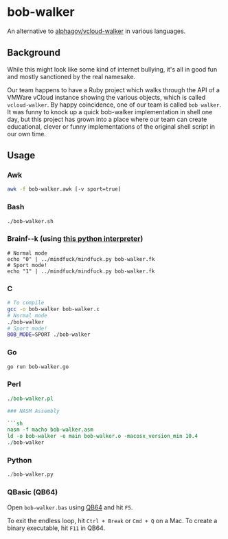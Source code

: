 # bob-walker

An alternative to [alphagov/vcloud-walker](https://github.com/alphagov/vcloud-walker) in various languages.

## Background

While this might look like some kind of internet bullying, it's all in good fun and mostly sanctioned by the real namesake.

Our team happens to have a Ruby project which walks through the API of a VMWare vCloud instance showing the various objects,
which is called `vcloud-walker`. By happy coincidence, one of our team is called `bob walker`. It was funny to knock up a
quick bob-walker implementation in shell one day, but this project has grown into a place where our team can create educational, 
clever or funny implementations of the original shell script in our own time.

## Usage

### Awk

```sh
awk -f bob-walker.awk [-v sport=true]
```

### Bash

```sh
./bob-walker.sh
```

### Brainf--k (using [this python interpreter](https://github.com/garretraziel/mindfuck))

```
# Normal mode
echo "0" | ../mindfuck/mindfuck.py bob-walker.fk
# Sport mode!
echo "1" | ../mindfuck/mindfuck.py bob-walker.fk
```

### C

```sh
# To compile
gcc -o bob-walker bob-walker.c
# Normal mode
./bob-walker
# Sport mode!
BOB_MODE=SPORT ./bob-walker
```

### Go

```sh
go run bob-walker.go
```

### Perl

```perl
./bob-walker.pl

### NASM Assembly

```sh
nasm -f macho bob-walker.asm
ld -o bob-walker -e main bob-walker.o -macosx_version_min 10.4
./bob-walker
```

### Python

```python
./bob-walker.py
```

### QBasic (QB64)

Open `bob-walker.bas` using [QB64](http://www.qb64.net/) and hit `F5`.

To exit the endless loop, hit `Ctrl + Break` or `Cmd + Q` on a Mac. To create a binary executable, hit `F11` in QB64.
